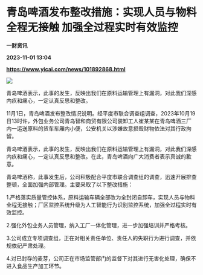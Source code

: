 # 青岛啤酒发布整改措施：实现人员与物料全程无接触 加强全过程实时有效监控
**一财资讯**

**2023-11-01 13:04**

**https://www.yicai.com/news/101892868.html**

![](https://imgcdn.yicai.com/uppics/slides/2023/11/10192e2c1f8c840a92a17548204845a3.jpg)

青岛啤酒表示，此事的发生，反映出我们在原料运输管理上有漏洞，对此我们深感内疚和痛心，一定认真反思和整改。

11月1日，青岛啤酒发布整改情况说明。经平度市联合调查组调查，2023年10月19日13时许，外包业务公司青岛智和商贸有限公司装卸工人崔某某在青岛啤酒三厂内一运送原料的货车车厢内小便，公安机关以涉嫌故意损毁财物依法对其行政拘留。

青岛啤酒表示，此事的发生，反映出我们在原料运输管理上有漏洞，对此我们深感内疚和痛心，一定认真反思和整改。在此，青岛啤酒向广大消费者表示真诚的歉意。

青岛啤酒称，此事发生后，公司积极配合平度市联合调查组的调查，迅速开展排查整顿，全面加强内部管理。主要采取了以下整改措施：

1.严格落实质量管控体系，原料运输车辆全部改为全封闭自卸车，实现人员与物料全程无接触；厂区监控系统升级为人工智能行为识别监控系统，加强全过程实时有效监控。

2.强化外包业务人员管理，纳入工厂一体化管理，进一步加强培训并严格考核。

3.公司成立专项调查组，正在对相关责任单位、责任人的失职行为进行调查，并依规依纪严肃处理。

4.对已封存的麦芽，公司正在市场监管部门的监督下对其进行无害化处理，确保不进入食品生产加工环节。